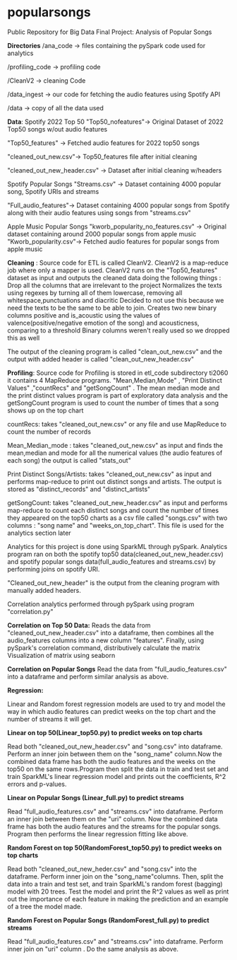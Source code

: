 # popularsongs
Public Repository for Big Data Final Project: Analysis of Popular Songs

**Directories** 
/ana_code →  files containing the pySpark code used for analytics

/profiling_code → profiling code 

/CleanV2 → cleaning Code

/data_ingest → our code for fetching the audio features using Spotify API

/data →  copy of all the data used 


**Data**:
Spotify 2022 Top 50
"Top50_nofeatures"→ Original Dataset of 2022 Top50 songs w/out audio features

"Top50_features" → Fetched audio features for 2022 top50 songs

"cleaned_out_new.csv"→ Top50_features file after initial cleaning 

"cleaned_out_new_header.csv" → Dataset after initial cleaning w/headers

Spotify Popular Songs
"Streams.csv" → Dataset containing 4000 popular song, Spotify URIs and streams

"Full_audio_features"→ Dataset containing 4000 popular songs from Spotify along with their audio features using songs from "streams.csv"

Apple Music Popular Songs
"kworb_popularity_no_features.csv" →  Original dataset containing around 2000 popular songs from apple music
"Kworb_popularity.csv"→ Fetched audio features for popular songs from apple music

**Cleaning** :
Source code for ETL is called CleanV2. CleanV2 is a map-reduce job where only a mapper is used. CleanV2 runs on the "Top50_features" dataset as input and outputs the cleaned data doing the following things :
Drop all the columns that are irrelevant to the project
Normalizes the texts using regexes by turning all of them lowercase, removing all whitespace,punctuations and diacritic
Decided to not use  this because we need the texts to be the same to be able to join.
Creates two new binary columns positive and is_acoustic using the values of valence(positive/negative emotion of the song) and acousticness, comparing to a threshold 
Binary columns weren't really used so we dropped this as well

The output of the cleaning program is called "clean_out_new.csv" and the output with added header is called "clean_out_new_header.csv"


**Profiling**:
Source code for Profiling is stored in etl_code subdirectory ti2060  it contains 4 MapReduce  programs. "Mean,Median,Mode" , "Print Distinct Values" ,"countRecs" and  "getSongCount" . The mean median mode and the print distinct values program is part of exploratory data analysis and the getSongCount program is used to count the number of times that a song shows up on the top chart 

countRecs:  takes "cleaned_out_new.csv" or any file and use MapReduce to count the number of records 

Mean_Median_mode : takes "cleaned_out_new.csv" as input and finds the mean,median and mode for all the numerical values (the audio features of each song)  the output is called "stats_out" 

Print Distinct Songs/Artists:  takes "cleaned_out_new.csv" as input and performs map-reduce to print out distinct songs and artists. The output is stored as "distinct_records" and "distinct_artists"

getSongCount: takes "cleaned_out_new_header.csv" as input and performs map-reduce to count each distinct songs and count the number of times they appeared on the top50 charts as a csv file called "songs.csv" with two columns : "song name" and "weeks_on_top_chart". This file is used for the analytics section later


Analytics for this project is done using SparkML through pySpark. Analytics program ran on both the spotify top50 data(cleaned_out_new_header.csv) and spotify popular songs data(full_audio_features and streams.csv) by performing joins on spotify URI. 

"Cleaned_out_new_header" is the output from the cleaning program with manually added headers.


Correlation analytics performed through pySpark using program "correlation.py"

**Correlation on Top 50 Data:**
Reads the data from "cleaned_out_new_header.csv" into a dataframe, then combines all the audio_features columns into a new column "features". Finally, using pySpark's correlation command, distributively calculate the matrix 
Visualization of matrix using seaborn


**Correlation on Popular Songs**
Read the data from "full_audio_features.csv" into a dataframe and perform similar analysis as above.

**Regression:**

Linear and Random forest regression models are used to try and model the way in which audio features can predict weeks on the top chart and the number of streams it will get.

**Linear on top 50(Linear_top50.py) to predict weeks on top charts**

Read both "cleaned_out_new_header.csv" and "song.csv" into dataframe. Perform an inner join between them on the "song_name" column.Now the combined data frame has both the audio features and the weeks on the top50 on the same rows.Program then split the data in train and test set and train  SparkML's linear regression model and prints out the coefficients, R^2 errors and p-values. 


**Linear on Popular Songs (Linear_full.py) to predict streams**

Read "full_audio_features.csv" and "streams.csv" into dataframe. Perform an inner join between them on the "uri" column. Now the combined data frame has both the audio features and the streams for the popular songs. Program then performs the linear regression fitting like above. 


**Random Forest on top 50(RandomForest_top50.py)  to predict weeks on top charts**

Read both "cleaned_out_new_heder.csv" and "song.csv" into the dataframe. Perform inner join on the "song_name"columns. Then, split the data into a train and test set, and train SparkML's random forest (bagging) model with 20 trees. Test the model and print the R^2 values as well as print out the importance of each feature in making the prediction and an example of a tree the model made. 


**Random Forest on Popular Songs (RandomForest_full.py) to predict streams**

Read "full_audio_features.csv" and "streams.csv" into dataframe. Perform inner join on "uri" column . Do the same analysis as above.



